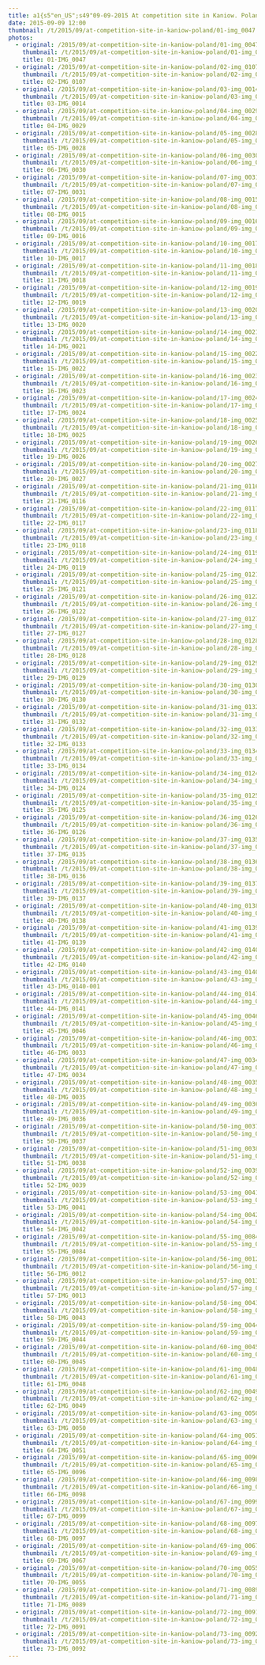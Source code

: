 ```yaml
---
title: a1{s5"en_US";s49"09-09-2015 At competition site in Kaniow. Poland.";}
date: 2015-09-09 12:00
thumbnail: /t/2015/09/at-competition-site-in-kaniow-poland/01-img_0047.jpg
photos:
  - original: /2015/09/at-competition-site-in-kaniow-poland/01-img_0047.jpg
    thumbnail: /t/2015/09/at-competition-site-in-kaniow-poland/01-img_0047.jpg
    title: 01-IMG_0047
  - original: /2015/09/at-competition-site-in-kaniow-poland/02-img_0107.jpg
    thumbnail: /t/2015/09/at-competition-site-in-kaniow-poland/02-img_0107.jpg
    title: 02-IMG_0107
  - original: /2015/09/at-competition-site-in-kaniow-poland/03-img_0014.jpg
    thumbnail: /t/2015/09/at-competition-site-in-kaniow-poland/03-img_0014.jpg
    title: 03-IMG_0014
  - original: /2015/09/at-competition-site-in-kaniow-poland/04-img_0029.jpg
    thumbnail: /t/2015/09/at-competition-site-in-kaniow-poland/04-img_0029.jpg
    title: 04-IMG_0029
  - original: /2015/09/at-competition-site-in-kaniow-poland/05-img_0028.jpg
    thumbnail: /t/2015/09/at-competition-site-in-kaniow-poland/05-img_0028.jpg
    title: 05-IMG_0028
  - original: /2015/09/at-competition-site-in-kaniow-poland/06-img_0030.jpg
    thumbnail: /t/2015/09/at-competition-site-in-kaniow-poland/06-img_0030.jpg
    title: 06-IMG_0030
  - original: /2015/09/at-competition-site-in-kaniow-poland/07-img_0031.jpg
    thumbnail: /t/2015/09/at-competition-site-in-kaniow-poland/07-img_0031.jpg
    title: 07-IMG_0031
  - original: /2015/09/at-competition-site-in-kaniow-poland/08-img_0015.jpg
    thumbnail: /t/2015/09/at-competition-site-in-kaniow-poland/08-img_0015.jpg
    title: 08-IMG_0015
  - original: /2015/09/at-competition-site-in-kaniow-poland/09-img_0016.jpg
    thumbnail: /t/2015/09/at-competition-site-in-kaniow-poland/09-img_0016.jpg
    title: 09-IMG_0016
  - original: /2015/09/at-competition-site-in-kaniow-poland/10-img_0017.jpg
    thumbnail: /t/2015/09/at-competition-site-in-kaniow-poland/10-img_0017.jpg
    title: 10-IMG_0017
  - original: /2015/09/at-competition-site-in-kaniow-poland/11-img_0018.jpg
    thumbnail: /t/2015/09/at-competition-site-in-kaniow-poland/11-img_0018.jpg
    title: 11-IMG_0018
  - original: /2015/09/at-competition-site-in-kaniow-poland/12-img_0019.jpg
    thumbnail: /t/2015/09/at-competition-site-in-kaniow-poland/12-img_0019.jpg
    title: 12-IMG_0019
  - original: /2015/09/at-competition-site-in-kaniow-poland/13-img_0020.jpg
    thumbnail: /t/2015/09/at-competition-site-in-kaniow-poland/13-img_0020.jpg
    title: 13-IMG_0020
  - original: /2015/09/at-competition-site-in-kaniow-poland/14-img_0021.jpg
    thumbnail: /t/2015/09/at-competition-site-in-kaniow-poland/14-img_0021.jpg
    title: 14-IMG_0021
  - original: /2015/09/at-competition-site-in-kaniow-poland/15-img_0022.jpg
    thumbnail: /t/2015/09/at-competition-site-in-kaniow-poland/15-img_0022.jpg
    title: 15-IMG_0022
  - original: /2015/09/at-competition-site-in-kaniow-poland/16-img_0023.jpg
    thumbnail: /t/2015/09/at-competition-site-in-kaniow-poland/16-img_0023.jpg
    title: 16-IMG_0023
  - original: /2015/09/at-competition-site-in-kaniow-poland/17-img_0024.jpg
    thumbnail: /t/2015/09/at-competition-site-in-kaniow-poland/17-img_0024.jpg
    title: 17-IMG_0024
  - original: /2015/09/at-competition-site-in-kaniow-poland/18-img_0025.jpg
    thumbnail: /t/2015/09/at-competition-site-in-kaniow-poland/18-img_0025.jpg
    title: 18-IMG_0025
  - original: /2015/09/at-competition-site-in-kaniow-poland/19-img_0026.jpg
    thumbnail: /t/2015/09/at-competition-site-in-kaniow-poland/19-img_0026.jpg
    title: 19-IMG_0026
  - original: /2015/09/at-competition-site-in-kaniow-poland/20-img_0027.jpg
    thumbnail: /t/2015/09/at-competition-site-in-kaniow-poland/20-img_0027.jpg
    title: 20-IMG_0027
  - original: /2015/09/at-competition-site-in-kaniow-poland/21-img_0116.jpg
    thumbnail: /t/2015/09/at-competition-site-in-kaniow-poland/21-img_0116.jpg
    title: 21-IMG_0116
  - original: /2015/09/at-competition-site-in-kaniow-poland/22-img_0117.jpg
    thumbnail: /t/2015/09/at-competition-site-in-kaniow-poland/22-img_0117.jpg
    title: 22-IMG_0117
  - original: /2015/09/at-competition-site-in-kaniow-poland/23-img_0118.jpg
    thumbnail: /t/2015/09/at-competition-site-in-kaniow-poland/23-img_0118.jpg
    title: 23-IMG_0118
  - original: /2015/09/at-competition-site-in-kaniow-poland/24-img_0119.jpg
    thumbnail: /t/2015/09/at-competition-site-in-kaniow-poland/24-img_0119.jpg
    title: 24-IMG_0119
  - original: /2015/09/at-competition-site-in-kaniow-poland/25-img_0121.jpg
    thumbnail: /t/2015/09/at-competition-site-in-kaniow-poland/25-img_0121.jpg
    title: 25-IMG_0121
  - original: /2015/09/at-competition-site-in-kaniow-poland/26-img_0122.jpg
    thumbnail: /t/2015/09/at-competition-site-in-kaniow-poland/26-img_0122.jpg
    title: 26-IMG_0122
  - original: /2015/09/at-competition-site-in-kaniow-poland/27-img_0127.jpg
    thumbnail: /t/2015/09/at-competition-site-in-kaniow-poland/27-img_0127.jpg
    title: 27-IMG_0127
  - original: /2015/09/at-competition-site-in-kaniow-poland/28-img_0128.jpg
    thumbnail: /t/2015/09/at-competition-site-in-kaniow-poland/28-img_0128.jpg
    title: 28-IMG_0128
  - original: /2015/09/at-competition-site-in-kaniow-poland/29-img_0129.jpg
    thumbnail: /t/2015/09/at-competition-site-in-kaniow-poland/29-img_0129.jpg
    title: 29-IMG_0129
  - original: /2015/09/at-competition-site-in-kaniow-poland/30-img_0130.jpg
    thumbnail: /t/2015/09/at-competition-site-in-kaniow-poland/30-img_0130.jpg
    title: 30-IMG_0130
  - original: /2015/09/at-competition-site-in-kaniow-poland/31-img_0132.jpg
    thumbnail: /t/2015/09/at-competition-site-in-kaniow-poland/31-img_0132.jpg
    title: 31-IMG_0132
  - original: /2015/09/at-competition-site-in-kaniow-poland/32-img_0133.jpg
    thumbnail: /t/2015/09/at-competition-site-in-kaniow-poland/32-img_0133.jpg
    title: 32-IMG_0133
  - original: /2015/09/at-competition-site-in-kaniow-poland/33-img_0134.jpg
    thumbnail: /t/2015/09/at-competition-site-in-kaniow-poland/33-img_0134.jpg
    title: 33-IMG_0134
  - original: /2015/09/at-competition-site-in-kaniow-poland/34-img_0124.jpg
    thumbnail: /t/2015/09/at-competition-site-in-kaniow-poland/34-img_0124.jpg
    title: 34-IMG_0124
  - original: /2015/09/at-competition-site-in-kaniow-poland/35-img_0125.jpg
    thumbnail: /t/2015/09/at-competition-site-in-kaniow-poland/35-img_0125.jpg
    title: 35-IMG_0125
  - original: /2015/09/at-competition-site-in-kaniow-poland/36-img_0126.jpg
    thumbnail: /t/2015/09/at-competition-site-in-kaniow-poland/36-img_0126.jpg
    title: 36-IMG_0126
  - original: /2015/09/at-competition-site-in-kaniow-poland/37-img_0135.jpg
    thumbnail: /t/2015/09/at-competition-site-in-kaniow-poland/37-img_0135.jpg
    title: 37-IMG_0135
  - original: /2015/09/at-competition-site-in-kaniow-poland/38-img_0136.jpg
    thumbnail: /t/2015/09/at-competition-site-in-kaniow-poland/38-img_0136.jpg
    title: 38-IMG_0136
  - original: /2015/09/at-competition-site-in-kaniow-poland/39-img_0137.jpg
    thumbnail: /t/2015/09/at-competition-site-in-kaniow-poland/39-img_0137.jpg
    title: 39-IMG_0137
  - original: /2015/09/at-competition-site-in-kaniow-poland/40-img_0138.jpg
    thumbnail: /t/2015/09/at-competition-site-in-kaniow-poland/40-img_0138.jpg
    title: 40-IMG_0138
  - original: /2015/09/at-competition-site-in-kaniow-poland/41-img_0139.jpg
    thumbnail: /t/2015/09/at-competition-site-in-kaniow-poland/41-img_0139.jpg
    title: 41-IMG_0139
  - original: /2015/09/at-competition-site-in-kaniow-poland/42-img_0140.jpg
    thumbnail: /t/2015/09/at-competition-site-in-kaniow-poland/42-img_0140.jpg
    title: 42-IMG_0140
  - original: /2015/09/at-competition-site-in-kaniow-poland/43-img_0140-001.jpg
    thumbnail: /t/2015/09/at-competition-site-in-kaniow-poland/43-img_0140-001.jpg
    title: 43-IMG_0140-001
  - original: /2015/09/at-competition-site-in-kaniow-poland/44-img_0141.jpg
    thumbnail: /t/2015/09/at-competition-site-in-kaniow-poland/44-img_0141.jpg
    title: 44-IMG_0141
  - original: /2015/09/at-competition-site-in-kaniow-poland/45-img_0046.jpg
    thumbnail: /t/2015/09/at-competition-site-in-kaniow-poland/45-img_0046.jpg
    title: 45-IMG_0046
  - original: /2015/09/at-competition-site-in-kaniow-poland/46-img_0033.jpg
    thumbnail: /t/2015/09/at-competition-site-in-kaniow-poland/46-img_0033.jpg
    title: 46-IMG_0033
  - original: /2015/09/at-competition-site-in-kaniow-poland/47-img_0034.jpg
    thumbnail: /t/2015/09/at-competition-site-in-kaniow-poland/47-img_0034.jpg
    title: 47-IMG_0034
  - original: /2015/09/at-competition-site-in-kaniow-poland/48-img_0035.jpg
    thumbnail: /t/2015/09/at-competition-site-in-kaniow-poland/48-img_0035.jpg
    title: 48-IMG_0035
  - original: /2015/09/at-competition-site-in-kaniow-poland/49-img_0036.jpg
    thumbnail: /t/2015/09/at-competition-site-in-kaniow-poland/49-img_0036.jpg
    title: 49-IMG_0036
  - original: /2015/09/at-competition-site-in-kaniow-poland/50-img_0037.jpg
    thumbnail: /t/2015/09/at-competition-site-in-kaniow-poland/50-img_0037.jpg
    title: 50-IMG_0037
  - original: /2015/09/at-competition-site-in-kaniow-poland/51-img_0038.jpg
    thumbnail: /t/2015/09/at-competition-site-in-kaniow-poland/51-img_0038.jpg
    title: 51-IMG_0038
  - original: /2015/09/at-competition-site-in-kaniow-poland/52-img_0039.jpg
    thumbnail: /t/2015/09/at-competition-site-in-kaniow-poland/52-img_0039.jpg
    title: 52-IMG_0039
  - original: /2015/09/at-competition-site-in-kaniow-poland/53-img_0041.jpg
    thumbnail: /t/2015/09/at-competition-site-in-kaniow-poland/53-img_0041.jpg
    title: 53-IMG_0041
  - original: /2015/09/at-competition-site-in-kaniow-poland/54-img_0042.jpg
    thumbnail: /t/2015/09/at-competition-site-in-kaniow-poland/54-img_0042.jpg
    title: 54-IMG_0042
  - original: /2015/09/at-competition-site-in-kaniow-poland/55-img_0084.jpg
    thumbnail: /t/2015/09/at-competition-site-in-kaniow-poland/55-img_0084.jpg
    title: 55-IMG_0084
  - original: /2015/09/at-competition-site-in-kaniow-poland/56-img_0012.jpg
    thumbnail: /t/2015/09/at-competition-site-in-kaniow-poland/56-img_0012.jpg
    title: 56-IMG_0012
  - original: /2015/09/at-competition-site-in-kaniow-poland/57-img_0013.jpg
    thumbnail: /t/2015/09/at-competition-site-in-kaniow-poland/57-img_0013.jpg
    title: 57-IMG_0013
  - original: /2015/09/at-competition-site-in-kaniow-poland/58-img_0043.jpg
    thumbnail: /t/2015/09/at-competition-site-in-kaniow-poland/58-img_0043.jpg
    title: 58-IMG_0043
  - original: /2015/09/at-competition-site-in-kaniow-poland/59-img_0044.jpg
    thumbnail: /t/2015/09/at-competition-site-in-kaniow-poland/59-img_0044.jpg
    title: 59-IMG_0044
  - original: /2015/09/at-competition-site-in-kaniow-poland/60-img_0045.jpg
    thumbnail: /t/2015/09/at-competition-site-in-kaniow-poland/60-img_0045.jpg
    title: 60-IMG_0045
  - original: /2015/09/at-competition-site-in-kaniow-poland/61-img_0048.jpg
    thumbnail: /t/2015/09/at-competition-site-in-kaniow-poland/61-img_0048.jpg
    title: 61-IMG_0048
  - original: /2015/09/at-competition-site-in-kaniow-poland/62-img_0049.jpg
    thumbnail: /t/2015/09/at-competition-site-in-kaniow-poland/62-img_0049.jpg
    title: 62-IMG_0049
  - original: /2015/09/at-competition-site-in-kaniow-poland/63-img_0050.jpg
    thumbnail: /t/2015/09/at-competition-site-in-kaniow-poland/63-img_0050.jpg
    title: 63-IMG_0050
  - original: /2015/09/at-competition-site-in-kaniow-poland/64-img_0051.jpg
    thumbnail: /t/2015/09/at-competition-site-in-kaniow-poland/64-img_0051.jpg
    title: 64-IMG_0051
  - original: /2015/09/at-competition-site-in-kaniow-poland/65-img_0096.jpg
    thumbnail: /t/2015/09/at-competition-site-in-kaniow-poland/65-img_0096.jpg
    title: 65-IMG_0096
  - original: /2015/09/at-competition-site-in-kaniow-poland/66-img_0098.jpg
    thumbnail: /t/2015/09/at-competition-site-in-kaniow-poland/66-img_0098.jpg
    title: 66-IMG_0098
  - original: /2015/09/at-competition-site-in-kaniow-poland/67-img_0099.jpg
    thumbnail: /t/2015/09/at-competition-site-in-kaniow-poland/67-img_0099.jpg
    title: 67-IMG_0099
  - original: /2015/09/at-competition-site-in-kaniow-poland/68-img_0097.jpg
    thumbnail: /t/2015/09/at-competition-site-in-kaniow-poland/68-img_0097.jpg
    title: 68-IMG_0097
  - original: /2015/09/at-competition-site-in-kaniow-poland/69-img_0067.jpg
    thumbnail: /t/2015/09/at-competition-site-in-kaniow-poland/69-img_0067.jpg
    title: 69-IMG_0067
  - original: /2015/09/at-competition-site-in-kaniow-poland/70-img_0055.jpg
    thumbnail: /t/2015/09/at-competition-site-in-kaniow-poland/70-img_0055.jpg
    title: 70-IMG_0055
  - original: /2015/09/at-competition-site-in-kaniow-poland/71-img_0089.jpg
    thumbnail: /t/2015/09/at-competition-site-in-kaniow-poland/71-img_0089.jpg
    title: 71-IMG_0089
  - original: /2015/09/at-competition-site-in-kaniow-poland/72-img_0091.jpg
    thumbnail: /t/2015/09/at-competition-site-in-kaniow-poland/72-img_0091.jpg
    title: 72-IMG_0091
  - original: /2015/09/at-competition-site-in-kaniow-poland/73-img_0092.jpg
    thumbnail: /t/2015/09/at-competition-site-in-kaniow-poland/73-img_0092.jpg
    title: 73-IMG_0092
---
```

